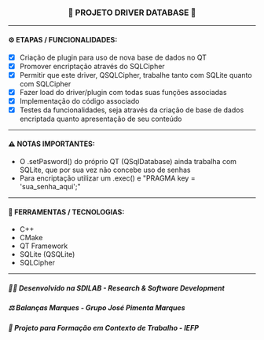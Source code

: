 <h3 align="center"> 
  🚧 PROJETO DRIVER DATABASE 🚧
</h3>

---
#### ⚙️ ETAPAS / FUNCIONALIDADES:

- [x] Criação de plugin para uso de nova base de dados no QT
- [x] Promover encriptação através do SQLCipher
- [x] Permitir que este driver, QSQLCipher, trabalhe tanto com SQLite quanto com SQLCipher
- [x] Fazer load do driver/plugin com todas suas funções associadas
- [x] Implementação do código associado
- [x] Testes da funcionalidades, seja através da criação de base de dados encriptada quanto apresentação de seu conteúdo

---
#### ⚠️ NOTAS IMPORTANTES:

- O .setPasword() do próprio QT (QSqlDatabase) ainda trabalha com SQLite, que por sua vez não concebe uso de senhas
- Para encriptação utilizar um .exec() e "PRAGMA key = 'sua_senha_aqui';"

---
#### 🔧 FERRAMENTAS / TECNOLOGIAS:

- C++
- CMake
- QT Framework
- SQLite (QSQLite)
- SQLCipher

---
##### 👨‍💻 Desenvolvido na SDILAB - Research & Software Development 
##### ⚖️ Balanças Marques - Grupo José Pimenta Marques
##### 📖 Projeto para Formação em Contexto de Trabalho - IEFP
